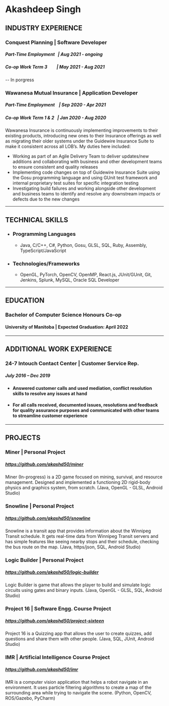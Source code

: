 # Akashdeep Singh

## INDUSTRY EXPERIENCE

### Conquest Planning | Software Developer
##### Part-Time Employment  &nbsp;&nbsp;| Aug 2021 - ongoing
##### Co-op Work Term 3  &nbsp;&nbsp; &nbsp;&nbsp; &nbsp;&nbsp;| May 2021 - Aug 2021
-- In porgress

### Wawanesa Mutual Insurance | Application Developer
##### Part-Time Employment &nbsp;&nbsp;&nbsp;| Sep 2020 - Apr 2021
##### Co-op Work Term 1 & 2 &nbsp;&nbsp;| Jan 2020 - Aug 2020

Wawanesa Insurance is continuously implementing improvements to their existing products, introducing new ones to their Insurance offerings as well as migrating their older systems under the Guidewire Insurance Suite to make it consistent across all LOB’s. My duties here included: 
* Working as part of an Agile Delivery Team to deliver updates/new additions and collaborating with business and other development teams to ensure consistent and quality releases
* Implementing code changes on top of Guidewire Insurance Suite using the Gosu programming language and using GUnit test framework and internal proprietary test suites for specific integration testing
* Investigating build failures and working alongside other development and business teams to identify and resolve any downstream impacts or defects due to the new changes

---

## TECHNICAL SKILLS
* ### Programming Languages
    * Java, C/C++, C#, Python, Gosu, GLSL, SQL, Ruby, Assembly, TypeScript/JavaScript

* ### Technologies/Frameworks
    * OpenGL, PyTorch, OpenCV, OpenMP, React.js, JUnit/GUnit, Git, Jenkins, Splunk, MySQL, Oracle SQL Developer

---

## EDUCATION
### Bachelor of Computer Science Honours Co-op
#### University of Manitoba | Expected Graduation: April 2022

---

## ADDITIONAL WORK EXPERIENCE
### 24-7 Intouch Contact Center | Customer Service Rep.
##### July 2016 – Dec 2019
- #### Answered customer calls and used mediation, conflict resolution skills to resolve any issues at hand
- #### For all calls received, documented issues, resolutions and feedback for quality assurance purposes and communicated with other teams to streamline customer experience

---

## PROJECTS
### Miner | Personal Project
##### https://github.com/akashd50/miner
Miner (In-progress) is a 2D game focused on mining, survival, and resource management. Designed and implemented a functioning 2D rigid-body physics and graphics system, from scratch. (Java, OpenGL - GLSL, Android Studio)

### Snowline | Personal Project
##### https://github.com/akashd50/snowline
Snowline is a transit app that provides information about the Winnipeg Transit schedule. It gets real-time data from Winnipeg Transit servers and has simple features like seeing nearby stops and their schedule, checking the bus route on the map. (Java, https/json, SQL, Android Studio)

### Logic Builder | Personal Project
##### https://github.com/akashd50/logic-builder
Logic Builder is game that allows the player to build and simulate logic circuits using gates and binary inputs. (Java, OpenGL - GLSL, SQL, Android Studio)

### Project 16 | Software Engg. Course Project
##### https://github.com/akashd50/project-sixteen
Project 16 is a Quizzing app that allows the user to create quizzes, add questions and share them with other people. (Java, SQL, JUnit, Android Studio)

### IMR | Artificial Intelligence Course Project
##### https://github.com/akashd50/imr
IMR is a computer vision application that helps a robot navigate in an environment. It uses particle filtering algorithms to create a map of the surrounding area while trying to navigate the scene. (Python, OpenCV, ROS/Gazebo, PyCharm)